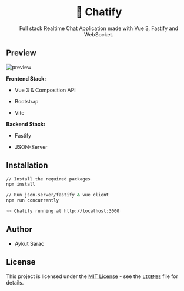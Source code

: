 <div align="center">
<h1>💬 Chatify</h1>
</div>

<div align="center">Full stack Realtime Chat Application made with Vue 3, Fastify and WebSocket.</div>

## Preview

![preview](https://i.ibb.co/RybqXnF/localhost-3000.png)

**Frontend Stack:**

- Vue 3 & Composition API

- Bootstrap

- Vite

**Backend Stack:**

- Fastify

- JSON-Server

## Installation

```bash
// Install the required packages
npm install

// Run json-server/fastify & vue client
npm run concurrently

>> Chatify running at http://localhost:3000
```

## Author

- Aykut Sarac

## License

This project is licensed under the [MIT License](https://opensource.org/licenses/MIT) - see the [`LICENSE`](LICENSE) file for details.
